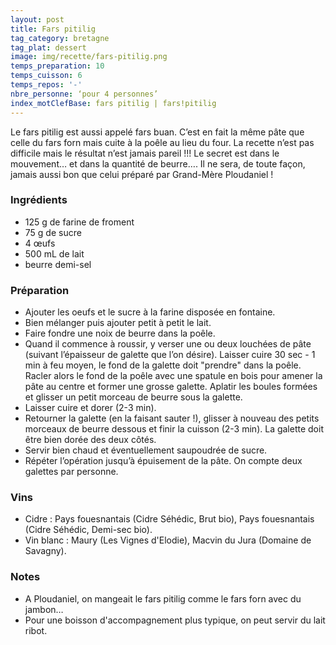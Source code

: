 ```yaml
---
layout: post
title: Fars pitilig
tag_category: bretagne
tag_plat: dessert
image: img/recette/fars-pitilig.png
temps_preparation: 10
temps_cuisson: 6
temps_repos: '-'
nbre_personne: ‘pour 4 personnes’
index_motClefBase: fars pitilig | fars!pitilig
---
```

Le fars pitilig est aussi appelé fars buan. C’est en fait la même pâte que celle du fars forn mais cuite à la poêle au lieu du four. La recette n’est pas difficile mais le résultat n’est jamais pareil !!! Le secret est dans le mouvement… et dans la quantité de beurre…. Il ne sera, de toute façon, jamais aussi bon que celui préparé par Grand-Mère Ploudaniel !

### Ingrédients
* 125 g de farine de froment
* 75 g de sucre
* 4 œufs
* 500 mL de lait
* beurre demi-sel

### Préparation
* Ajouter les oeufs et le sucre à la farine disposée en fontaine.
* Bien mélanger puis ajouter petit à petit le lait.
* Faire fondre une noix de beurre dans la poêle.
* Quand il commence à roussir, y verser une ou deux louchées de pâte (suivant l’épaisseur de galette que l’on désire). Laisser cuire 30 sec - 1 min à feu moyen, le fond de la galette doit "prendre" dans la poêle. Racler alors le fond de la poêle avec une spatule en bois  pour amener la pâte au centre et former une grosse galette. Aplatir les boules formées et glisser un petit morceau de beurre sous la galette.
* Laisser cuire et dorer (2-3 min).
* Retourner la galette (en la faisant sauter !), glisser à nouveau des petits morceaux de beurre dessous et finir la cuisson (2-3 min). La galette doit être bien dorée des deux côtés.
* Servir bien chaud et éventuellement saupoudrée de sucre.
* Répéter l’opération jusqu’à épuisement de la pâte. On compte deux galettes par personne.

### Vins
* Cidre : Pays fouesnantais (Cidre Séhédic, Brut bio), Pays fouesnantais (Cidre Séhédic, Demi-sec bio).
* Vin blanc : Maury (Les Vignes d'Elodie), Macvin du Jura (Domaine de Savagny).

### Notes
* A Ploudaniel, on mangeait le fars pitilig comme le fars forn avec du jambon…
* Pour une boisson d'accompagnement plus typique, on peut servir du lait ribot.
